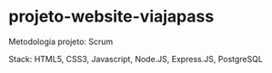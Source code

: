# projeto-website-viajapass

Metodologia projeto: Scrum

Stack: HTML5, CSS3, Javascript, Node.JS, Express.JS, PostgreSQL